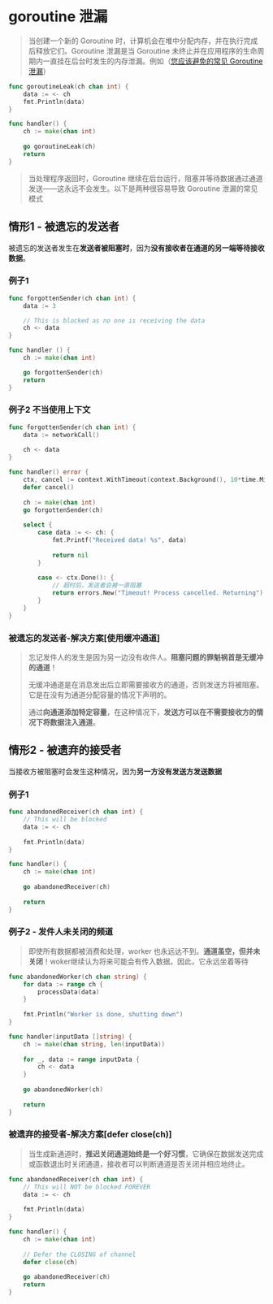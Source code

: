 # goroutine 泄漏
> 当创建一个新的 Goroutine 时，计算机会在堆中分配内存，并在执行完成后释放它们。Goroutine 泄漏是当 Goroutine 未终止并在应用程序的生命周期内一直挂在后台时发生的内存泄漏。例如（[您应该避免的常见 Goroutine 泄漏](https://betterprogramming.pub/common-goroutine-leaks-that-you-should-avoid-fe12d12d6ee)）
>

``` go
func goroutineLeak(ch chan int) {
	data := <- ch
	fmt.Println(data)
}

func handler() {
	ch := make(chan int)
	
	go goroutineLeak(ch)
	return
}
```

> 当处理程序返回时，Goroutine 继续在后台运行，阻塞并等待数据通过通道发送——这永远不会发生。以下是两种很容易导致 Goroutine 泄漏的常见模式

## 情形1 - 被遗忘的发送者
被遗忘的发送者发生在**发送者被阻塞时**，因为**没有接收者在通道的另一端等待接收数据**。
### 例子1
```go
func forgottenSender(ch chan int) {
    data := 3

    // This is blocked as no one is receiving the data
    ch <- data
}

func handler () {
    ch := make(chan int)

    go forgottenSender(ch)
    return
}
```

### 例子2 不当使用上下文
```go
func forgottenSender(ch chan int) {
	data := networkCall()
  
	ch <- data
}

func handler() error {
	ctx, cancel := context.WithTimeout(context.Background(), 10*time.Millisecond)
	defer cancel()
  
	ch := make(chan int)
	go forgottenSender(ch)
  
	select {
		case data := <- ch: {
			fmt.Printf("Received data! %s", data)
      
			return nil
		}
    
		case <- ctx.Done(): {
            // 超时后，发送者会被一直阻塞
			return errors.New("Timeout! Process cancelled. Returning")
		}
	}
}
```

### **被遗忘的发送者-解决方案[使用缓冲通道]**
> 忘记发件人的发生是因为另一边没有收件人。**阻塞问题的罪魁祸首是无缓冲的通道**！
>
> 无缓冲通道是在消息发出后立即需要接收方的通道，否则发送方将被阻塞。它是在没有为通道分配容量的情况下声明的。
>
> 通过**向通道添加特定容量**，在这种情况下，**发送方可以在不需要接收方的情况下将数据注入通道**。

## 情形2 - 被遗弃的接受者
当接收方被阻塞时会发生这种情况，因为**另一方没有发送方发送数据**
### 例子1
```go
func abandonedReceiver(ch chan int) {
	// This will be blocked
	data := <- ch
  
	fmt.Println(data)	
}

func handler() {
	ch := make(chan int)
  
	go abandonedReceiver(ch)
  
	return
}
```

### 例子2 - 发件人未关闭的频道
> 即使所有数据都被消费和处理，worker 也永远达不到。**通道虽空，但并未关闭**！woker继续认为将来可能会有传入数据。因此，它永远坐着等待
```go
func abandonedWorker(ch chan string) {
	for data := range ch {
		processData(data)
	}
  
	fmt.Println("Worker is done, shutting down")
}

func handler(inputData []string) {
	ch := make(chan string, len(inputData))
  
	for _, data := range inputData {
		ch <- data
	}
  
	go abandonedWorker(ch)
	
	return
}
```

### **被遗弃的接受者-解决方案[defer close(ch)]**
> 当生成新通道时，**推迟关闭通道始终是一个好习惯**，它确保在数据发送完成或函数退出时关闭通道，接收者可以判断通道是否关闭并相应地终止。
```go
func abandonedReceiver(ch chan int) {
	// This will NOT be blocked FOREVER
	data := <- ch
  
	fmt.Println(data)	
}

func handler() {
	ch := make(chan int)
  
  	// Defer the CLOSING of channel
	defer close(ch)
  
	go abandonedReceiver(ch)
	return
}
```

